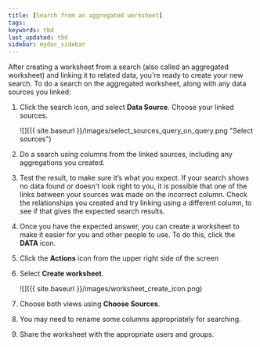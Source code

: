 ```yaml
---
title: [Search from an aggregated worksheet]
tags:
keywords: tbd
last_updated: tbd
sidebar: mydoc_sidebar
---
```

After creating a worksheet from a search (also called an aggregated worksheet) and linking it to related data, you're ready to create your new search. To do a search on the aggregated worksheet, along with any data sources you linked:

1. Click the search icon, and select **Data Source**. Choose your linked sources.

     ![]({{ site.baseurl }}/images/select_sources_query_on_query.png "Select sources")

2. Do a search using columns from the linked sources, including any aggregations you created.
3. Test the result, to make sure it’s what you expect.
    If your search shows no data found or doesn't look right to you, it is possible that one of the links between your sources was made on the incorrect column. Check the relationships you created and try linking using a different column, to see if that gives the expected search results.
4. Once you have the expected answer, you can create a worksheet to make it easier for you and other people to use. To do this, click the **DATA** icon.
5. Click the **Actions** icon from the upper right side of the screen
6. Select **Create worksheet**.

    ![]({{ site.baseurl }}/images/worksheet_create_icon.png)

7. Choose both views using **Choose Sources**.
8. You may need to rename some columns appropriately for searching.
9. Share the worksheet with the appropriate users and groups.
